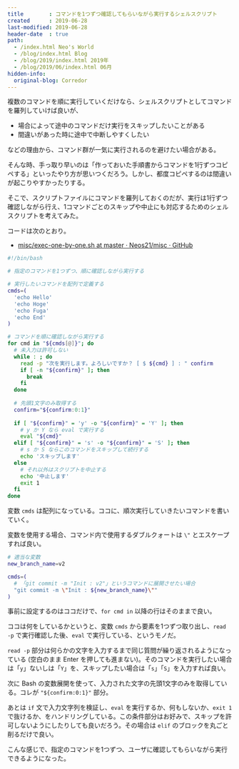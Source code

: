 ```yaml
---
title        : コマンドを1つずつ確認してもらいながら実行するシェルスクリプト
created      : 2019-06-28
last-modified: 2019-06-28
header-date  : true
path:
  - /index.html Neo's World
  - /blog/index.html Blog
  - /blog/2019/index.html 2019年
  - /blog/2019/06/index.html 06月
hidden-info:
  original-blog: Corredor
---
```


複数のコマンドを順に実行していくだけなら、シェルスクリプトとしてコマンドを羅列していけば良いが、

- 場合によって途中のコマンドだけ実行をスキップしたいことがある
- 間違いがあった時に途中で中断しやすくしたい

などの理由から、コマンド群が一気に実行されるのを避けたい場合がある。

そんな時、手っ取り早いのは「作っておいた手順書からコマンドを1行ずつコピペする」といったやり方が思いつくだろう。しかし、都度コピペするのは間違いが起こりやすかったりする。

そこで、スクリプトファイルにコマンドを羅列しておくのだが、実行は1行ずつ確認しながら行え、1コマンドごとのスキップや中止にも対応するためのシェルスクリプトを考えてみた。

コードは次のとおり。

- [misc/exec-one-by-one.sh at master · Neos21/misc · GitHub](https://github.com/Neos21/shell-scripts/blob/master/bash/examples/exec-one-by-one.sh)

```bash
#!/bin/bash

# 指定のコマンドを1つずつ、順に確認しながら実行する

# 実行したいコマンドを配列で定義する
cmds=(
  'echo Hello'
  'echo Hoge'
  'echo Fuga'
  'echo End'
)

# コマンドを順に確認しながら実行する
for cmd in "${cmds[@]}"; do
  # 未入力は許可しない
  while : ; do
    read -p "次を実行します。よろしいですか？ [ $ ${cmd} ] : " confirm
    if [ -n "${confirm}" ]; then
      break
    fi
  done
  
  # 先頭1文字のみ取得する
  confirm="${confirm:0:1}"
  
  if [ "${confirm}" = 'y' -o "${confirm}" = 'Y' ]; then
    # y か Y なら eval で実行する
    eval "${cmd}"
  elif [ "${confirm}" = 's' -o "${confirm}" = 'S' ]; then
    # s か S ならこのコマンドをスキップして続行する
    echo 'スキップします'
  else
    # それ以外はスクリプトを中止する
    echo '中止します'
    exit 1
  fi
done
```

変数 `cmds` は配列になっている。ココに、順次実行していきたいコマンドを書いていく。

変数を使用する場合、コマンド内で使用するダブルクォートは `\"` とエスケープすれば良い。

```bash
# 適当な変数
new_branch_name=v2

cmds=(
  # 「git commit -m "Init : v2"」というコマンドに展開させたい場合
  "git commit -m \"Init : ${new_branch_name}\""
)
```

事前に設定するのはココだけで、`for cmd in` 以降の行はそのままで良い。

ココは何をしているかというと、変数 `cmds` から要素を1つずつ取り出し、`read -p` で実行確認した後、`eval` で実行している、というモノだ。

`read -p` 部分は何らかの文字を入力するまで同じ質問が繰り返されるようになっている (空白のまま Enter を押しても進まない)。そのコマンドを実行したい場合は「`y`」ないしは「`Y`」を、スキップしたい場合は「`s`」「`S`」を入力すれば良い。

次に Bash の変数展開を使って、入力された文字の先頭1文字のみを取得している。コレが `"${confirm:0:1}"` 部分。

あとは `if` 文で入力文字列を検証し、`eval` を実行するか、何もしないか、`exit 1` で抜けるか、をハンドリングしている。この条件部分はお好みで、スキップを許可しないようにしたりしても良いだろう。その場合は `elif` のブロックを丸ごと削るだけで良い。

こんな感じで、指定のコマンドを1つずつ、ユーザに確認してもらいながら実行できるようになった。

